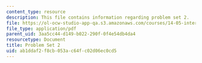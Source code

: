 ```yaml
---
content_type: resource
description: This file contains information regarding problem set 2.
file: https://ol-ocw-studio-app-qa.s3.amazonaws.com/courses/14-05-intermediate-macroeconomics-spring-2013/ab1ddaf2f8cb053ac64fc02d06ec0cd5_MIT14_05S13_Pset2.pdf
file_type: application/pdf
parent_uid: 3aa5cc44-d149-b022-290f-0f4e54db4da4
resourcetype: Document
title: Problem Set 2
uid: ab1ddaf2-f8cb-053a-c64f-c02d06ec0cd5
---
```

